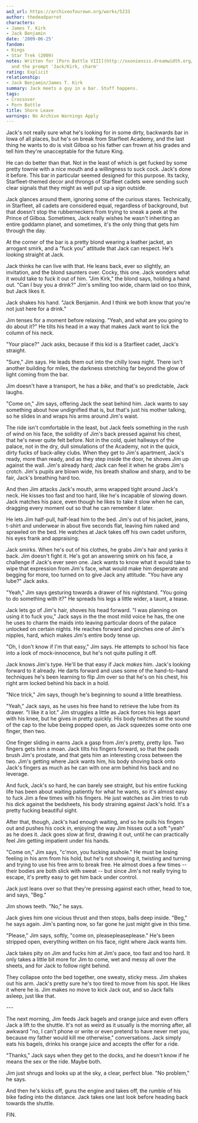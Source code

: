 ```yaml
---
ao3_url: https://archiveofourown.org/works/5233
author: thedeadparrot
characters:
- James T. Kirk
- Jack Benjamin
date: '2009-06-25'
fandom:
- Kings
- Star Trek (2009)
notes: Written for [Porn Battle VIII](http://oxoniensis.dreamwidth.org/10575.html)
  and the prompt 'Jack/Kirk, charm'
rating: Explicit
relationship:
- Jack Benjamin/James T. Kirk
summary: Jack meets a guy in a bar. Stuff happens.
tags:
- Crossover
- Porn Battle
title: Shore Leave
warnings: No Archive Warnings Apply
---
```


Jack's not really sure what he's looking for in some dirty, backwards bar in Iowa of all places, but he's on break from Starfleet Academy, and the last thing he wants to do is visit Gilboa so his father can frown at his grades and tell him they're unacceptable for the future King.

He can do better than that. Not in the least of which is get fucked by some pretty townie with a nice mouth and a willingness to suck cock. Jack's done it before. This bar in particular seemed designed for this purpose. Its tacky, Starfleet\-themed decor and throngs of Starfleet cadets were sending such clear signals that they might as well put up a sign outside.

Jack glances around them, ignoring some of the curious stares. Technically, in Starfleet, all cadets are considered equal, regardless of background, but that doesn't stop the rubberneckers from trying to sneak a peek at the Prince of Gilboa. Sometimes, Jack really wishes he wasn't inheriting an entire goddamn planet, and sometimes, it's the only thing that gets him through the day.

At the corner of the bar is a pretty blond wearing a leather jacket, an arrogant smirk, and a "fuck you" attitude that Jack can respect. He's looking straight at Jack.

Jack thinks he can live with that. He leans back, ever so slightly, an invitation, and the blond saunters over. Cocky, this one. Jack wonders what it would take to fuck it out of him. "Jim Kirk," the blond says, holding a hand out. "Can I buy you a drink?" Jim's smiling too wide, charm laid on too think, but Jack likes it.

Jack shakes his hand. "Jack Benjamin. And I think we both know that you're not just here for a drink."

Jim tenses for a moment before relaxing. "Yeah, and what are you going to do about it?" He tilts his head in a way that makes Jack want to lick the column of his neck.

"Your place?" Jack asks, because if this kid is a Starfleet cadet, Jack's straight.

"Sure," Jim says. He leads them out into the chilly Iowa night. There isn't another building for miles, the darkness stretching far beyond the glow of light coming from the bar.

Jim doesn't have a transport, he has a *bike*, and that's so predictable, Jack laughs.

"Come on," Jim says, offering Jack the seat behind him. Jack wants to say something about how undignified that is, but that's just his mother talking, so he slides in and wraps his arms around Jim's waist.

The ride isn't comfortable in the least, but Jack feels something in the rush of wind on his face, the solidity of Jim's back pressed against his chest, that he's never quite felt before. Not in the cold, quiet hallways of the palace, not in the dry, dull simulations of the Academy, not in the quick, dirty fucks of back\-alley clubs. When they get to Jim's apartment, Jack's ready, more than ready, and as they step inside the door, he shoves Jim up against the wall. Jim's already hard; Jack can feel it when he grabs Jim's crotch. Jim's pupils are blown wide, his breath shallow and sharp, and to be fair, Jack's breathing hard too.

And then Jim attacks Jack's mouth, arms wrapped tight around Jack's neck. He kisses too fast and too hard, like he's incapable of slowing down. Jack matches his pace, even though he likes to take it slow when he can, dragging every moment out so that he can remember it later.

He lets Jim half\-pull, half\-lead him to the bed. Jim's out of his jacket, jeans, t\-shirt and underwear in about five seconds flat, leaving him naked and sprawled on the bed. He watches at Jack takes off his own cadet uniform, his eyes frank and appraising.

Jack smirks. When he's out of his clothes, he grabs Jim's hair and yanks it back. Jim doesn't fight it. He's got an answering smirk on his face, a challenge if Jack's ever seen one. Jack wants to know what it would take to wipe that expression from Jim's face, what would make him desperate and begging for more, too turned on to give Jack any attitude. "You have any lube?" Jack asks.

"Yeah," Jim says gesturing towards a drawer of his nightstand. "You going to do something with it?" He spreads his legs a little wider, a taunt, a tease.

Jack lets go of Jim's hair, shoves his head forward. "I was planning on using it to fuck you," Jack says in the the most mild voice he has, the one he uses to charm the maids into leaving particular doors of the palace unlocked on certain nights. He reaches forward and pinches one of Jim's nipples, hard, which makes Jim's entire body tense up.

"Oh, I don't know if I'm that easy," Jim says. He attempts to school his face into a look of mock\-innocence, but he's not quite pulling it off.

Jack knows Jim's type. He'll be that easy if Jack *makes* him. Jack's looking forward to it already. He darts forward and uses some of the hand\-to\-hand techniques he's been learning to flip Jim over so that he's on his chest, his right arm locked behind his back in a hold.

"Nice trick," Jim says, though he's beginning to sound a little breathless.

"Yeah," Jack says, as he uses his free hand to retrieve the lube from its drawer. "I like it a lot." Jim struggles a little as Jack forces his legs apart with his knee, but he gives in pretty quickly. His body twitches at the sound of the cap to the lube being popped open, as Jack squeezes some onto one finger, then two.

One finger sliding in earns Jack a gasp from Jim's pretty, pretty lips. Two fingers gets him a moan. Jack tilts his fingers forward, so that the pads brush Jim's prostate, and that gets him an interesting cross between the two. Jim's getting where Jack wants him, his body shoving back onto Jack's fingers as much as he can with one arm behind his back and no leverage.

And fuck, Jack's so hard, he can barely see straight, but his entire fucking life has been about waiting patiently for what he wants, so it's almost easy to fuck Jim a few times with his fingers. He just watches as Jim tries to rub his dick against the bedsheets, his body straining against Jack's hold. It's a pretty fucking beautiful sight.

After that, though, Jack's had enough waiting, and so he pulls his fingers out and pushes his cock in, enjoying the way Jim hisses out a soft "yeah" as he does it. Jack goes slow at first, drawing it out, until he can practically feel Jim getting impatient under his hands.

"Come on," Jim says, "c'mon, you fucking asshole." He must be losing feeling in his arm from his hold, but he's not showing it, twisting and turning and trying to use his free arm to break free. He almost does a few times \-\- their bodies are both slick with sweat \-\- but since Jim's not really trying to escape, it's pretty easy to get him back under control.

Jack just leans over so that they're pressing against each other, head to toe, and says, "Beg."

Jim shows teeth. "No," he says.

Jack gives him one vicious thrust and then stops, balls deep inside. "Beg," he says again. Jim's panting now, so far gone he just might give in this time.

"Please," Jim says, softly, "come on, pleasepleaseplease." He's been stripped open, everything written on his face, right where Jack wants him.

Jack takes pity on Jim and fucks him at Jim's pace, too fast and too hard. It only takes a little bit more for Jim to come, wet and messy all over the sheets, and for Jack to follow right behind.

They collapse onto the bed together, one sweaty, sticky mess. Jim shakes out his arm. Jack's pretty sure he's too tired to move from his spot. He likes it where he is. Jim makes no move to kick Jack out, and so Jack falls asleep, just like that.

\-\-\-

The next morning, Jim feeds Jack bagels and orange juice and even offers Jack a lift to the shuttle. It's not as weird as it usually is the morning after, all awkward "no, I can't phone or write or even pretend to have never met you, because my father would kill me otherwise," conversations. Jack simply eats his bagels, drinks his orange juice and accepts the offer for a ride.

"Thanks," Jack says when they get to the docks, and he doesn't know if he means the sex or the ride. Maybe both.

Jim just shrugs and looks up at the sky, a clear, perfect blue. "No problem," he says.

And then he's kicks off, guns the engine and takes off, the rumble of his bike fading into the distance. Jack takes one last look before heading back towards the shuttle.

FIN.